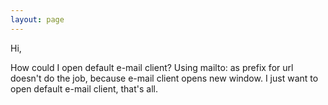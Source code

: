 ```yaml
---
layout: page
---
```


Hi,

How could I open default e-mail client? Using mailto: as prefix for url doesn't do the job, because e-mail client opens new window. I just want to open default e-mail client, that's all.

